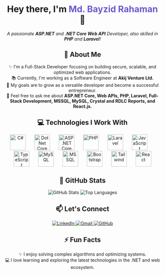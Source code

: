 <h1 align="center">Hey there, I'm <span style="color:#6a5acd">Md. Bayzid Rahaman</span> 👋</h1>

<p align="center">
  <em>A passionate <strong>ASP.NET</strong> and <strong>.NET Core Web API</strong> Developer, also skilled in <strong>PHP</strong> and <strong>Laravel</strong>!</em>
</p>

###

<h2 align="center">🚀 About Me</h2>

<p align="center">
✨ I'm a Full-Stack Developer focusing on building secure, scalable, and optimized web applications.<br> 
📚 Currently, I'm working as a Software Engineer at <strong>Akij Venture Ltd.</strong><br> 
🎯 My goals are to grow as a versatile developer and become a successful entrepreneur.<br>
💬 Feel free to ask me about <strong>ASP.NET Core, Web APIs, PHP, Laravel, Full-Stack Development, MSSQL, MySQL, Crystal and RDLC Reports, and React.js.</strong>
</p>

###

<h2 align="center">💻 Technologies I Work With</h2>

<div align="center">
  <!-- C# -->
  <img src="https://cdn.jsdelivr.net/gh/devicons/devicon/icons/csharp/csharp-original.svg" height="50" alt="C#" />
  <img width="20"/>
  <!-- .NET Core -->
  <img src="https://cdn.jsdelivr.net/gh/devicons/devicon/icons/dot-net/dot-net-original.svg" height="50" alt="DotNet Core" />
  <img width="20"/>
  <!-- ASP.NET -->
  <img src="https://cdn.jsdelivr.net/gh/devicons/devicon/icons/dotnetcore/dotnetcore-original.svg" height="50" alt="ASP.NET Core" />
  <img width="20"/>
  <!-- PHP -->
  <img src="https://cdn.jsdelivr.net/gh/devicons/devicon/icons/php/php-original.svg" height="50" alt="PHP" />
  <img width="20"/>
  <!-- Laravel -->
  <img src="https://cdn.jsdelivr.net/gh/devicons/devicon/icons/laravel/laravel-plain.svg" height="50" alt="Laravel" />
  <img width="20"/>
  <!-- JavaScript -->
  <img src="https://cdn.jsdelivr.net/gh/devicons/devicon/icons/javascript/javascript-original.svg" height="50" alt="JavaScript" />
  <img width="20"/>
  <!-- TypeScript -->
  <img src="https://cdn.jsdelivr.net/gh/devicons/devicon/icons/typescript/typescript-original.svg" height="50" alt="TypeScript" />
  <img width="20"/>
  <!-- MySQL -->
  <img src="https://cdn.jsdelivr.net/gh/devicons/devicon/icons/mysql/mysql-original.svg" height="50" alt="MySQL" />
  <img width="20"/>
  <!-- MSSQL -->
  <img src="https://cdn.jsdelivr.net/gh/devicons/devicon/icons/microsoftsqlserver/microsoftsqlserver-plain.svg" height="50" alt="MSSQL" />
  <img width="20"/>
  <!-- Bootstrap -->
  <img src="https://cdn.jsdelivr.net/gh/devicons/devicon/icons/bootstrap/bootstrap-original.svg" height="50" alt="Bootstrap" />
  <img width="20"/>
  <!-- Tailwind CSS -->
  <img src="https://cdn.jsdelivr.net/gh/devicons/devicon/icons/tailwindcss/tailwindcss-original-wordmark.svg" height="50" alt="Tailwind" />
  <img width="20"/>
  <!-- React -->
  <img src="https://cdn.jsdelivr.net/gh/devicons/devicon/icons/react/react-original.svg" height="50" alt="React" />
</div>

###

<h2 align="center">🌟 GitHub Stats</h2>

<div align="center">
  <img src="https://github-readme-stats.vercel.app/api?username=Bayzid158&show_icons=true&theme=tokyonight&hide_border=true&hide_title=true" alt="GitHub Stats" />
  <img src="https://github-readme-stats.vercel.app/api/top-langs/?username=Bayzid158&layout=compact&theme=tokyonight&hide_border=true" alt="Top Languages" />
</div>

###

<h2 align="center">📫 Let's Connect</h2>

<div align="center">
  <a href="https://www.linkedin.com/in/md-jilani21/" target="_blank">
    <img src="https://img.shields.io/badge/LinkedIn-%230077B5.svg?&style=for-the-badge&logo=linkedin&logoColor=white" alt="LinkedIn" />
  </a>
  <a href="mailto:jilanimd1@gmail.com" target="_blank">
    <img src="https://img.shields.io/badge/Gmail-D14836?style=for-the-badge&logo=gmail&logoColor=white" alt="Gmail" />
  </a>
  <a href="https://github.com/Bayzid158" target="_blank">
    <img src="https://img.shields.io/badge/GitHub-%23121011.svg?&style=for-the-badge&logo=github&logoColor=white" alt="GitHub" />
  </a>
</div>

###

<h2 align="center">⚡ Fun Facts</h2>

<p align="center">✨ I enjoy solving complex algorithms and optimizing systems.<br>💻 I love learning and exploring the latest technologies in the .NET and web ecosystem.</p>

